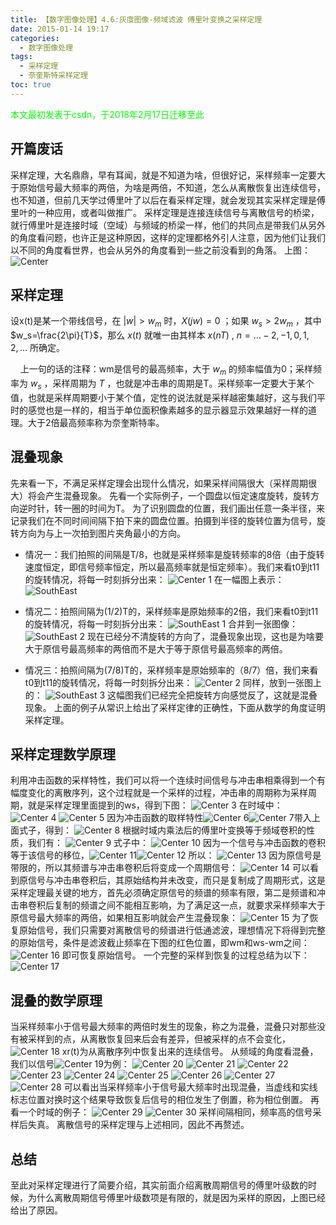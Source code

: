 ```yaml
---
title: 【数字图像处理】4.6:灰度图像-频域滤波 傅里叶变换之采样定理
date: 2015-01-14 19:17
categories:
  - 数字图像处理
tags:
  - 采样定理
  - 奈奎斯特采样定理
toc: true
---
```

<font color="00FF00">本文最初发表于csdn，于2018年2月17日迁移至此</font>


## 开篇废话
采样定理，大名鼎鼎，早有耳闻，就是不知道为啥，但很好记，采样频率一定要大于原始信号最大频率的两倍，为啥是两倍，不知道，怎么从离散恢复出连续信号，也不知道，但前几天学过傅里叶了以后在看采样定理，就会发现其实采样定理是傅里叶的一种应用，或者叫做推广。
采样定理是连接连续信号与离散信号的桥梁，就行傅里叶是连接时域（空域）与频域的桥梁一样，他们的共同点是带我们从另外的角度看问题，也许正是这种原因，这样的定理都格外引人注意，因为他们让我们以不同的角度看世界，也会从另外的角度看到一些之前没看到的角落。
上图：
![Center][]
## 采样定理
设x(t)是某一个带线信号，在 $|w|>w_m$ 时，$X(jw)=0$ ；如果 $w_s>2w_m$ ，其中$w_s=\frac{2\pi}{T}$，那么 $x(t)$ 就唯一由其样本 $x(nT)$ , $n=\dots -2,-1,0,1,2,\dots$ 所确定。

    上一句的话的注释：wm是信号的最高频率，大于 $w_m$ 的频率幅值为0；采样频率为 $w_s$ ，采样周期为 $T$ ，也就是冲击串的周期是T。采样频率一定要大于某个值，也就是采样周期要小于某个值，定性的说法就是采样越密集越好，这与我们平时的感觉也是一样的，相当于单位面积像素越多的显示器显示效果越好一样的道理。大于2倍最高频率称为奈奎斯特率。

## 混叠现象
先来看一下，不满足采样定理会出现什么情况，如果采样间隔很大（采样周期很大）将会产生混叠现象。
先看一个实际例子，一个圆盘以恒定速度旋转，旋转方向逆时针，转一圈的时间为T。
为了识别圆盘的位置，我们画出任意一条半径，来记录我们在不同时间间隔下拍下来的圆盘位置。拍摄到半径的旋转位置为信号，旋转方向为与上一次拍到图片夹角最小的方向。

*  情况一：我们拍照的间隔是T/8，也就是采样频率是旋转频率的8倍（由于旋转速度恒定，即信号频率恒定，所以最高频率就是恒定频率）。我们来看t0到t11的旋转情况，将每一时刻拆分出来：
![Center 1][]
在一幅图上表示：
![SouthEast][]
*  情况二：拍照间隔为(1/2)T的，采样频率是原始频率的2倍，我们来看t0到t11的旋转情况，将每一时刻拆分出来：
![SouthEast 1][]
合并到一张图像：
![SouthEast 2][]
现在已经分不清旋转的方向了，混叠现象出现，这也是为啥要大于原信号最高频率的两倍而不是大于等于原信号最高频率的两倍。

*  情况三：拍照间隔为(7/8)T的，采样频率是原始频率的（8/7）倍，我们来看t0到t11的旋转情况，将每一时刻拆分出来：
![Center 2][]
同样，放到一张图上的：
![SouthEast 3][]
这幅图我们已经完全把旋转方向感觉反了，这就是混叠现象。
上面的例子从常识上给出了采样定律的正确性，下面从数学的角度证明采样定理。
## 采样定理数学原理
利用冲击函数的采样特性，我们可以将一个连续时间信号与冲击串相乘得到一个有幅度变化的离散序列，这个过程就是一个采样的过程，冲击串的周期称为采样周期，就是采样定理里面提到的ws，得到下图：
![Center 3][]
在时域中：
![Center 4][]
![Center 5][]
因为冲击函数的取样特性![Center 6][]![Center 7][]带入上面式子，得到：
![Center 8][]
根据时域内乘法后的傅里叶变换等于频域卷积的性质，我们有：
![Center 9][]
式子中：
![Center 10][]
因为一个信号与冲击函数的卷积等于该信号的移位，![Center 11][]![Center 12][]
所以：
![Center 13][]
因为原信号是带限的，所以其频谱与冲击串卷积后将变成一个周期信号：
![Center 14][]
可以看到原信号与冲击串卷积后，其原始结构并未改变，而只是复制成了周期形式，这是采样定理最关键的地方，首先必须确定原信号的频谱的频率有限，第二是频谱和冲击串卷积后复制的频谱之间不能相互影响，为了满足这一点，就要求采样频率大于原信号最大频率的两倍，如果相互影响就会产生混叠现象：
![Center 15][]
为了恢复原始信号，我们只需要对离散信号的频谱进行低通滤波，理想情况下将得到完整的原始信号，条件是滤波截止频率在下图的红色位置，即wm和ws-wm之间：
![Center 16][]
即可恢复原始信号。
一个完整的采样到恢复的过程总结为以下：
![Center 17][]
## 混叠的数学原理
当采样频率小于信号最大频率的两倍时发生的现象，称之为混叠，混叠只对那些没有被采样到的点，从离散恢复回来后会有差异，但被采样的点不会变化， ![Center 18][] xr(t)为从离散序列中恢复出来的连续信号。
从频域的角度看混叠，我们以信号![Center 19][]为例：
![Center 20][] ![Center 21][]
![Center 22][] ![Center 23][]
![Center 24][] ![Center 25][]
![Center 26][]
![Center 27][]
![Center 28][]
可以看出当采样频率小于信号最大频率时出现混叠，当虚线和实线标志位置对换时这个结果导致恢复后信号的相位发生了倒置，称为相位倒置。
再看一个时域的例子：
![Center 29][]
![Center 30][]
采样间隔相同，频率高的信号采样后失真。
离散信号的采样定理与上述相同，因此不再赘述。
## 总结
至此对采样定理进行了简要介绍，其实前面介绍离散周期信号的傅里叶级数的时候，为什么离散周期信号傅里叶级数项是有限的，就是因为采样的原因，上图已经给出了原因。

[Center]: DIP-4-6-灰度图像-频域滤波-傅里叶变换之采样定理/20150114164442151.jpg
[Center 1]: DIP-4-6-灰度图像-频域滤波-傅里叶变换之采样定理/20150114173513704.png
[SouthEast]: DIP-4-6-灰度图像-频域滤波-傅里叶变换之采样定理/20150114173754213.png
[SouthEast 1]: DIP-4-6-灰度图像-频域滤波-傅里叶变换之采样定理/20150114175446500.png
[SouthEast 2]: DIP-4-6-灰度图像-频域滤波-傅里叶变换之采样定理/20150114175856875.png
[Center 2]: DIP-4-6-灰度图像-频域滤波-傅里叶变换之采样定理/20150114174242671.png
[SouthEast 3]: DIP-4-6-灰度图像-频域滤波-傅里叶变换之采样定理/20150114174927265.png
[Center 3]: DIP-4-6-灰度图像-频域滤波-傅里叶变换之采样定理/20150114180748718.png
[Center 4]: DIP-4-6-灰度图像-频域滤波-傅里叶变换之采样定理/20150114181225937.png
[Center 5]: DIP-4-6-灰度图像-频域滤波-傅里叶变换之采样定理/20150114182517656.png
[Center 6]: DIP-4-6-灰度图像-频域滤波-傅里叶变换之采样定理/20150114182704218.png
[Center 7]: DIP-4-6-灰度图像-频域滤波-傅里叶变换之采样定理/20150114182807375.png
[Center 8]: DIP-4-6-灰度图像-频域滤波-傅里叶变换之采样定理/20150114183020687.png
[Center 9]: DIP-4-6-灰度图像-频域滤波-傅里叶变换之采样定理/20150114183128875.png
[Center 10]: DIP-4-6-灰度图像-频域滤波-傅里叶变换之采样定理/20150114183208156.png
[Center 11]: DIP-4-6-灰度图像-频域滤波-傅里叶变换之采样定理/20150114183401682.png
[Center 12]: DIP-4-6-灰度图像-频域滤波-傅里叶变换之采样定理/20150114183422258.png
[Center 13]: DIP-4-6-灰度图像-频域滤波-傅里叶变换之采样定理/20150114183513239.png
[Center 14]: DIP-4-6-灰度图像-频域滤波-傅里叶变换之采样定理/20150114183821095.png
[Center 15]: DIP-4-6-灰度图像-频域滤波-傅里叶变换之采样定理/20150114184150821.png
[Center 16]: DIP-4-6-灰度图像-频域滤波-傅里叶变换之采样定理/20150114184450312.png
[Center 17]: DIP-4-6-灰度图像-频域滤波-傅里叶变换之采样定理/20150114184735765.png
[Center 18]: DIP-4-6-灰度图像-频域滤波-傅里叶变换之采样定理/20150114185233293.png
[Center 19]: DIP-4-6-灰度图像-频域滤波-傅里叶变换之采样定理/20150114185501166.png
[Center 20]: DIP-4-6-灰度图像-频域滤波-傅里叶变换之采样定理/20150114185601553.png
[Center 21]: DIP-4-6-灰度图像-频域滤波-傅里叶变换之采样定理/20150114185530010.png
[Center 22]: DIP-4-6-灰度图像-频域滤波-傅里叶变换之采样定理/20150114185700209.png
[Center 23]: DIP-4-6-灰度图像-频域滤波-傅里叶变换之采样定理/20150114185623908.png
[Center 24]: DIP-4-6-灰度图像-频域滤波-傅里叶变换之采样定理/20150114185754607.png
[Center 25]: DIP-4-6-灰度图像-频域滤波-傅里叶变换之采样定理/20150114185732439.png
[Center 26]: DIP-4-6-灰度图像-频域滤波-傅里叶变换之采样定理/20150114185846093.png
[Center 27]: DIP-4-6-灰度图像-频域滤波-傅里叶变换之采样定理/20150114185957675.png
[Center 28]: DIP-4-6-灰度图像-频域滤波-傅里叶变换之采样定理/20150114185940265.png
[Center 29]: DIP-4-6-灰度图像-频域滤波-傅里叶变换之采样定理/20150114190313440.png
[Center 30]: DIP-4-6-灰度图像-频域滤波-傅里叶变换之采样定理/20150114190323128.png
